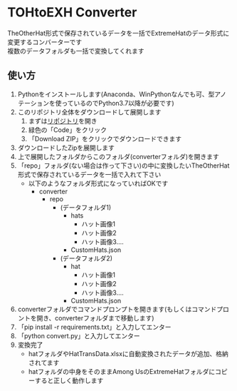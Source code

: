 # TOHtoEXH Converter

TheOtherHat形式で保存されているデータを一括でExtremeHatのデータ形式に変更するコンバーターです<br>
複数のデータフォルダも一括で変換してくれます

## 使い方
1. Pythonをインストールします(Anaconda、WinPythonなんでも可、型アノテーションを使っているのでPython3.7以降が必要です)
2. このリポジトリ全体をダウンロードして展開します
   1. まずは[リポジトリ](https://github.com/yukieiji/ExtremeHats)を開き
   2. 緑色の「Code」をクリック
   3. 「Download ZIP」をクリックでダウンロードできます
3. ダウンロードしたZipを展開します
4. 上で展開したフォルダからこのフォルダ(converterフォルダ)を開きます
5. 「repo」フォルダ(ない場合は作って下さい)の中に変換したいTheOtherHat形式で保存されているデータを一括で入れて下さい
   - 以下のようなフォルダ形式になっていればOKです
     - converter
       - repo
         - (データフォルダ1)
            - hats
              - ハット画像1
              - ハット画像2
              - ハット画像3....
            - CustomHats.json
          - (データフォルダ2)
            - hat
              - ハット画像1
              - ハット画像2
              - ハット画像3....
            - CustomHats.json
6. converterフォルダでコマンドプロンプトを開きます(もしくはコマンドプロントを開き、converterフォルダまで移動します)
7. 「pip install -r requirements.txt」と入力してエンター
8. 「python convert.py」と入力してエンター
9. 変換完了
   - hatフォルダやHatTransData.xlsxに自動変換されたデータが追加、格納されてます
   - hatフォルダの中身をそのままAmong UsのExtremeHatフォルダにコピーすると正しく動作します
